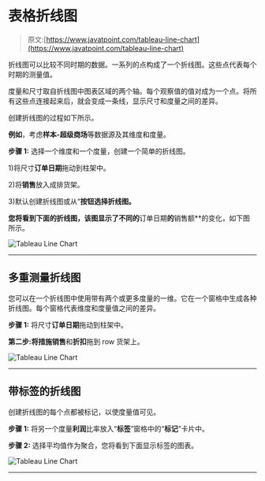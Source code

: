 # 表格折线图

> 原文:[https://www.javatpoint.com/tableau-line-chart](https://www.javatpoint.com/tableau-line-chart)

折线图可以比较不同时期的数据。一系列的点构成了一个折线图。这些点代表每个时期的测量值。

度量和尺寸取自折线图中图表区域的两个轴。每个观察值的值对成为一个点。将所有这些点连接起来后，就会变成一条线，显示尺寸和度量之间的差异。

创建折线图的过程如下所示。

**例如**，考虑**样本-超级商场**等数据源及其维度和度量。

**步骤 1:** 选择一个维度和一个度量，创建一个简单的折线图。

1)将尺寸**订单日期**拖动到柱架中。

2)将**销售**放入成排货架。

3)默认创建折线图或从“**按钮选择折线图。**

 **您将看到下面的折线图，该图显示了不同的**订单日期**的**销售额**的变化，如下图所示。

![Tableau Line Chart](../Images/25398f47a7990b0d14a6f6d3c6e5207e.png)

* * *

## 多重测量折线图

您可以在一个折线图中使用带有两个或更多度量的一维。它在一个窗格中生成各种折线图。每个窗格代表维度和度量值之间的差异。

**步骤 1:** 将尺寸**订单日期**拖动到柱架中。

**第二步:**将措施**销售**和**折扣**拖到 row 货架上。

![Tableau Line Chart](../Images/6823e82f93dc0f6dda212b564b35c454.png)

* * *

## 带标签的折线图

创建折线图的每个点都被标记，以使度量值可见。

**步骤 1:** 将另一个度量**利润**比率放入“**标签**”窗格中的“**标记**”卡片中。

**步骤 2:** 选择平均值作为聚合，您将看到下面显示标签的图表。

![Tableau Line Chart](../Images/6e679b04db838f43ecd440095c702574.png)

* * ***